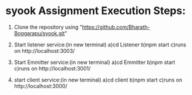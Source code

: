 # syook Assignment Execution Steps:

1) Clone the repository using "https://github.com/Bharath-Boggarapu/syook.git"

2) Start listener service:(in new terminal)
    a)cd Listener
    b)npm start
    c)runs on http://localhost:3003/

3) Start Emmitter service:(in new terminal)
    a)cd Emmitter
    b)npm start 
    c)runs on http://localhost:3001/

4) start client service:(in new terminal)
    a)cd client
    b)npm start 
    c)runs on http://localhost:3000/


